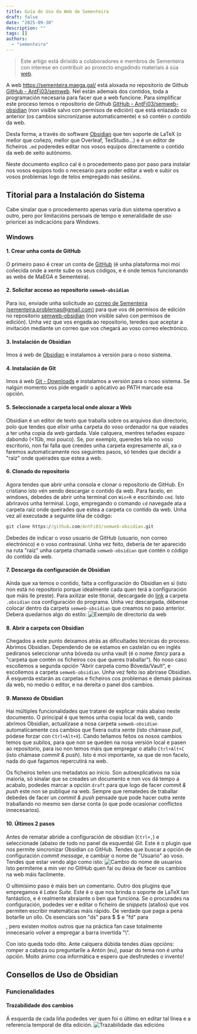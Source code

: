 ```yaml
---
title: Guía de Uso da Web de Sementeira
draft: false
date: "2025-09-30"
description: ""
tags: []
authors:
  - "sementeira"
---
```


> Este artigo está dirixido a colaboradores e membros de Sementeira con interese en contribuír ao proxecto engadindo materiais á súa [web](https://sementeira.maega.gal/).

A web https://sementeira.maega.gal/ está aloxada no repositorio de Github [GitHub - AntFi03/semweb](https://github.com/AntFi03/semweb). Nel están ademais dos contidos, toda a programación necesaria para facer que a web funcione. Para simplificar este proceso temos o repositorio de Github [GitHub - AntFi03/semweb-obsidian](https://github.com/AntFi03/semweb-obsidian) (non visible salvo con permisos de edición) que está enlazado co anterior (os cambios sincronízanse automaticamente) e só contén o *contido* da web.

Desta forma, a través do software [Obsidian](https://obsidian.md/) que ten soporte de LaTeX (o mellor que coñezo, mellor que Overleaf, TexStudio...) e é un editor de ficheiros `.md` poderedes editar nos vosos equipos directamente o contido da web de xeito autónomo.

Neste documento explico cal é o procedemento paso por paso para instalar nos vosos equipos todo o necesario para poder editar a web e subir os vosos problemas logo de telos empregado nas sesións.

## Titorial para a Instalación do Sistema
Cabe sinalar que o procedemento apenas varía dun sistema operativo a outro, pero por limitacións persoais de tempo e xeneralidade de uso prioricei as indicacións para Windows.

### Windows
#### 1. Crear unha conta de GitHub
O primeiro paso é crear un conta de [GitHub](https://github.com/) (é unha plataforma moi moi coñecida onde a xente sube os seus códigos, e é onde temos funcionando as webs de MaEGA e Sementeira).

#### 2. Solicitar acceso ao repositorio `semweb-obsidian`
Para iso, enviade unha solicitude ao [correo de Sementeira (sementeira.problemas@gmail.com)](mailto:sementeira.problemas@gmail.com) para que vos dé permisos de edición no repositorio [semweb-obsidian](https://github.com/AntFi03/semweb-obsidian) (non visible salvo con permisos de edición). Unha vez que vos engada ao repositorio, teredes que aceptar a invitación mediante un correo que vos chegará ao voso correo electrónico.

#### 3. Instalación de Obsidian
Imos á web de [Obsidian](https://obsidian.md/) e instalamos a versión para o noso sistema.

#### 4. Instalación de Git
Imos á web [Git - Downloads](https://git-scm.com/downloads) e instalamos a versión para o noso sistema. Se nalgún momento vos pide engadir o aplicativo ao PATH marcade esa opción.

#### 5. Seleccionade a carpeta local onde aloxar a Web
Obsidian é un editor de texto que traballa sobre os arquivos dun directorio, polo que tendes que elixir unha carpeta do voso ordenador na que vaiades a ter unha copia da web gardada. Vale calquera, mentres teñades espazo dabondo (<1Gb, moi pouco). Se, por exemplo, queredes tela no voso escritorio, non fai falla que creedes unha carpeta expresamente alí, xa o faremos automaticamente nos seguintes pasos, só tendes que decidir a "raíz" onde queirades que estea a web.

#### 6. Clonado do repositorio
Agora tendes que abrir unha consola e clonar o repositorio de GitHub. En cristiano isto vén sendo descargar o contido da web. Para facelo, en windows, debedes de abrir unha terminal con `Win+R` e escribindo `cmd`. Isto abriravos unha terminal. Logo, empregando o comando `cd` navegade ata a carpeta raíz onde queirades que estea a carpeta co contido da web. Unha vez alí executade a seguinte liña de código:
```cmd
git clone https://github.com/AntFi03/semweb-obsidian.git
```
Debedes de indicar o voso usuario de GitHub (usuario, non correo electrónico) e o voso contrasinal. Unha vez feito, debería de ter aparecido na ruta "raíz" unha carpeta chamada `semweb-obsidian` que contén o código do contido da web.

#### 7. Descarga da configuración de Obsidian
Aínda que xa temos o contido, falta a configuración do Obsidian en si (isto non está no repositorio porque idealmente cada quen terá a configuración que máis lle preste). Para axilizar este titorial, descargade do [link](https://drive.google.com/drive/folders/1rcN2MqqJsbccU1N7XUSid5YMB1d3ny1w?usp=sharing) a carpeta `.obsidian` coa configuración do programa. Unha vez descargada, débense colocar dentro da carpeta `semweb-obsidian` que creamos no paso anterior. Debera quedarnos algo do estilo:
![Exemplo de directorio da web](exemplo-de-directorio-da-web.png)

#### 8. Abrir a carpeta con Obsidian
Chegados a este punto deixamos atrás as dificultades técnicas do proceso. Abrimos Obsidian. Dependendo de se estamos en castelán ou en inglés pediranos seleccionar unha bóveda ou unha vault (é o nome *fancy* para a "carpeta que contén os ficheiros cos que queres traballar"). No noso caso escollemos a segunda opción "Abrir carpeta como Bóveda/Vault", e escollemos a carpeta `semweb-obsidian`. Unha vez feito iso abrirase Obsidian. Á esquerda estarán as carpetas e ficheiros cos problemas e demais páxinas da web, no medio o editor, e na dereita o panel dos cambios.

#### 9. Manexo de Obsidian
Hai múltiples funcionalidades que tratarei de explicar máis abaixo neste documento. O principal é que temos unha copia local da web, cando abrimos Obsidian, actualízase a nosa carpeta `semweb-obsidian` automaticamente cos cambios que fixera outra xente (isto chámase *pull*, pódese forzar con `Ctrl+Alt+X`). Cando teñamos feitos os nosos cambios temos que subilos, para que non se queden na nosa versión local e pasen ao repositorio, para iso non temos máis que empregar o atallo `Ctrl+Alt+C` (isto chámase *commit & push*). Isto é moi importante, xa que de non facelo, nada do que fagamos repercutirá na web.

Os ficheiros teñen uns metadatos ao inicio. Son autoexplicativos na súa maioría, só sinalar que se creades un documento e non vos dá tempo a acabalo, podedes marcar a opción `draft` para que logo de facer *commit & push* este non se publique na web. Sempre que rematedes de traballar debedes de facer un *commit & push* pensade que pode hacer outra xente traballando no mesmo sen darse conta (o que pode ocasionar conflictos innecesarios).

#### 10. Últimos 2 pasos
Antes de rematar abride a configuración de obsidian (`Ctrl+,`) e seleccionade (abaixo de todo no panel da esquerda) *Git*. Este é o plugin que nos permite sincronizar Obsidian co GitHub. Tendes que buscar a opción de configuración *commit message*, e cambiar o nome de "Usuario" ao voso. Tendes que estar vendo algo como isto:
![Cambio do nome de usuarios](seleccion-de-usuarios.png)
Isto permíteme a min ver no GitHub quen fai ou deixa de facer os cambios na web máis facilmente.

O ultimísimo paso é máis ben un comentario. Outro dos plugins que empregamos é *Latex Suite*. Este é o que nos brinda o soporte de LaTeX tan fantástico, e é realmente abraiante o ben que funciona. Se o procurades na configuración, podedes ver e editar o ficheiro de *snippets* (atallos) que vos permiten escribir matemáticas máis rápido. De verdade que paga a pena botarlle un ollo. Os esenciais son "ds" para $ $ e "fd" para $$  $$, pero existen moitos outros que na práctica fan case totalmente innecesario volver a empregar a barra invertida "\\". 

Con isto queda todo dito. Ante calquera dúbida tendes dúas opcións: romper a cabeza ou preguntarlle a Antón (eu), pasar do tema non é unha opción. Moito ánimo coa informática e espero que desfrutedes o invento!



## Consellos de Uso de Obsidian
### Funcionalidades
#### Trazabilidade dos cambios
Á esquerda de cada liña podedes ver quen foi o último en editar tal línea e a referencia temporal de dita edición.
![Trazabilidade das edicións](trazabilidade-dos-cambios.png)
